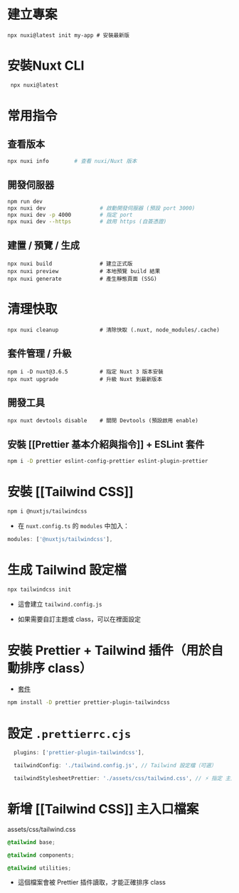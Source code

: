 # 建立專案

```
npx nuxi@latest init my-app # 安裝最新版
```

# 安裝Nuxt CLI

```bash
 npx nuxi@latest
```

# 常用指令

## 查看版本

```bash
npx nuxi info        # 查看 nuxi/Nuxt 版本
```

## 開發伺服器

```bash
npm run dev
npx nuxi dev                 # 啟動開發伺服器 (預設 port 3000)
npx nuxi dev -p 4000         # 指定 port
npx nuxi dev --https         # 啟用 https (自簽憑證)
```

## 建置 / 預覽 / 生成

```
npx nuxi build               # 建立正式版
npx nuxi preview             # 本地預覽 build 結果
npx nuxi generate            # 產生靜態頁面 (SSG)
```

# 清理快取

```
npx nuxi cleanup             # 清除快取 (.nuxt, node_modules/.cache)
```

## 套件管理 / 升級

```
npm i -D nuxt@3.6.5          # 指定 Nuxt 3 版本安裝
npx nuxt upgrade             # 升級 Nuxt 到最新版本
```

## 開發工具

```
npx nuxt devtools disable    # 關閉 Devtools (預設啟用 enable)
```

## 安裝 [[Prettier 基本介紹與指令]] + ESLint 套件

```bash
npm i -D prettier eslint-config-prettier eslint-plugin-prettier
```

# 安裝 [[Tailwind CSS]]

```bash
npm i @nuxtjs/tailwindcss
```

- 在 `nuxt.config.ts` 的 `modules` 中加入：
```ts
modules: ['@nuxtjs/tailwindcss'],
```

# 生成 Tailwind 設定檔

```js
npx tailwindcss init
```
- 這會建立 `tailwind.config.js`
    
- 如果需要自訂主題或 class，可以在裡面設定

# 安裝 Prettier + Tailwind 插件（用於自動排序 class）

- [套件](https://github.com/tailwindlabs/prettier-plugin-tailwindcss?tab=readme-ov-file)

```bash
npm install -D prettier prettier-plugin-tailwindcss
```

# 設定 `.prettierrc.cjs`

```js
  plugins: ['prettier-plugin-tailwindcss'],

  tailwindConfig: './tailwind.config.js', // Tailwind 設定檔（可選）

  tailwindStylesheetPrettier: './assets/css/tailwind.css', // ⚡ 指定 主入口
```

# 新增 [[Tailwind CSS]] 主入口檔案

assets/css/tailwind.css

```css
@tailwind base;

@tailwind components;

@tailwind utilities;
```

- 這個檔案會被 Prettier 插件讀取，才能正確排序 class